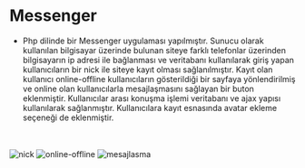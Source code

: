 # Messenger
-	Php dilinde bir Messenger uygulaması yapılmıştır. Sunucu olarak kullanılan bilgisayar üzerinde bulunan siteye farklı telefonlar üzerinden bilgisayarın ip adresi ile bağlanması ve veritabanı kullanılarak giriş yapan kullanıcıların bir nick ile siteye kayıt olması sağlanılmıştır. Kayıt olan kullanıcı online-offline kullanıcıların gösterildiği bir sayfaya yönlendirilmiş ve online olan kullanıcılarla mesajlaşmasını sağlayan bir buton eklenmiştir. Kullanıcılar arası konuşma işlemi veritabanı ve ajax yapısı kullanılarak sağlanmıştır. Kullanıcılara kayıt esnasında avatar ekleme seçeneği de eklenmiştir.

</br></br>
![nick](https://user-images.githubusercontent.com/47196852/52085015-780d7680-25b4-11e9-8a6b-6e3893e6cd4c.png)
![online-offline](https://user-images.githubusercontent.com/47196852/52085013-7774e000-25b4-11e9-9e8e-d0aa8b0bb423.png)
![mesajlasma](https://user-images.githubusercontent.com/47196852/52085014-780d7680-25b4-11e9-9c13-b6e2221074ee.png)
